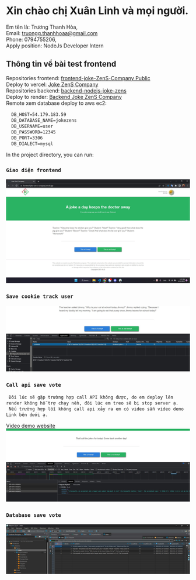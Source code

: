 # Xin chào chị Xuân Linh và mọi người.
  Em tên là: Trương Thanh Hòa,</br>
  Email: truongg.thanhhoaa@gmail.com</br>
  Phone: 0794755206,</br>
  Apply position: NodeJs Developer Intern</br>

## Thông tin về bài test frontend 
  Repositories frontend: <a href="https://github.com/minnku17/frontend-joke-ZenS-Company" target="_blank">frontend-joke-ZenS-Company Public</a> </br>
  Deploy to vercel: <a href="https://frontend-joke-zen-s-company.vercel.app/" target="_blank">Joke ZenS Company</a></br>
  Repositories backend: <a href="https://github.com/minnku17/backend-nodejs-joke-zens" target="_blank">backend-nodejs-joke-zens</a> </br>
  Deploy to render: <a href="https://backend-nodejs-zens-company-joke.onrender.com" target="_blank">Backend Joke ZenS Company</a></br>
  Remote xem database deploy to aws ec2:
  ```
    DB_HOST=54.179.183.59
    DB_DATABASE_NAME=jokezens
    DB_USERNAME=user
    DB_PASSWORD=12345
    DB_PORT=3306
    DB_DIALECT=mysql
  ```
In the project directory, you can run:

### `Giao diện frontend`

 <img src="images/Layout test.jpg" alt="Layout Test" />
 
### `Save cookie track user`

 <img src="images/save cookie.jpg" alt="Layout Test" />
 
 ### `Call api save vote`
 ```
  Đôi lúc sẽ gặp trường hợp call API không được, do em deploy lên render không hỗ trợ chạy nền, đôi lúc em treo sẽ bị stop server ạ.
  Nếu trường hợp lỗi không call api xảy ra em có video sẵn video demo Link bên dưới ạ.
 ```
  <a href="https://drive.google.com/file/d/1rqNfY-1apH1rhnR8hvA1ns9kr3Eew7cM/view?usp=sharing">Video demo website</a></br>
 <img src="images/callApiSaveVote.jpg" alt="Layout Test" />

### `Database save vote`

 <img src="images/database.jpg" alt="Layout Test" />

